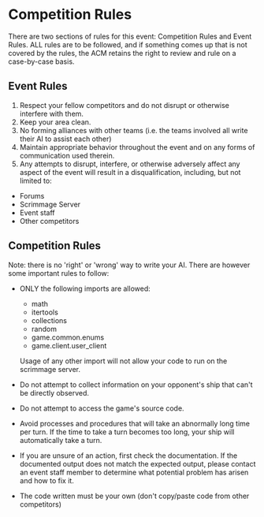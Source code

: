 # Competition Rules

There are two sections of rules for this event: Competition Rules and Event Rules.
ALL rules are to be followed, and if something comes up that is not covered by the rules, the 
ACM retains the right to review and rule on a case-by-case basis.

## Event Rules

1. Respect your fellow competitors and do not disrupt or otherwise interfere with them.
2. Keep your area clean.
3. No forming alliances with other teams (i.e. the teams involved all write their AI to assist each other)
4. Maintain appropriate behavior throughout the event and on any forms of communication used therein.
5. Any attempts to disrupt, interfere, or otherwise adversely affect any aspect of the event will result in a disqualification, including, but not limited to:
  * Forums
  * Scrimmage Server
  * Event staff
  * Other competitors

## Competition Rules

Note: there is no 'right' or 'wrong' way to write your AI. There are however some important rules to follow:

* ONLY the following imports are allowed:
  * math
  * itertools
  * collections
  * random
  * game.common.enums
  * game.client.user_client
  
  Usage of any other import will not allow your code to run on the scrimmage server.
* Do not attempt to collect information on your opponent's ship that can't be directly observed.
* Do not attempt to access the game's source code.
* Avoid processes and procedures that will take an abnormally long time per turn. If the time to take a turn becomes too long, your ship will automatically take a turn.
* If you are unsure of an action, first check the documentation.
  If the documented output does not match the expected output,
  please contact an event staff member to determine what potential problem has arisen and how to fix it.
* The code written must be your own (don't copy/paste code from other competitors)
